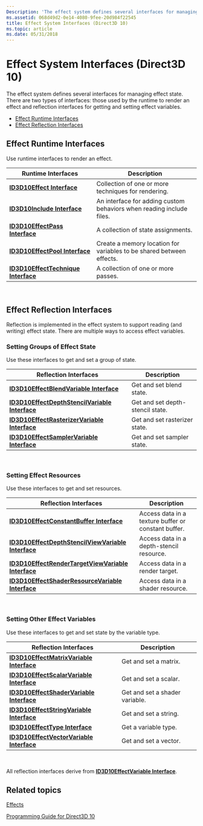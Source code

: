 ```yaml
---
Description: 'The effect system defines several interfaces for managing effect state. There are two types of interfaces: those used by the runtime to render an effect and reflection interfaces for getting and setting effect variables.'
ms.assetid: 068d49d2-0e14-4080-9fee-20d984f22545
title: Effect System Interfaces (Direct3D 10)
ms.topic: article
ms.date: 05/31/2018
---
```


# Effect System Interfaces (Direct3D 10)

The effect system defines several interfaces for managing effect state. There are two types of interfaces: those used by the runtime to render an effect and reflection interfaces for getting and setting effect variables.

-   [Effect Runtime Interfaces](#effect-runtime-interfaces)
-   [Effect Reflection Interfaces](#effect-reflection-interfaces)

## Effect Runtime Interfaces

Use runtime interfaces to render an effect.



| Runtime Interfaces                                               | Description                                                          |
|------------------------------------------------------------------|----------------------------------------------------------------------|
| [**ID3D10Effect Interface**](/windows/desktop/api/D3D10Effect/nn-d3d10effect-id3d10effect)                   | Collection of one or more techniques for rendering.                  |
| [**ID3D10Include Interface**](https://msdn.microsoft.com/library/Bb173775(v=VS.85).aspx)                 | An interface for adding custom behaviors when reading include files. |
| [**ID3D10EffectPass Interface**](/windows/desktop/api/D3D10Effect/nn-d3d10effect-id3d10effectpass)           | A collection of state assignments.                                   |
| [**ID3D10EffectPool Interface**](/windows/desktop/api/D3D10Effect/nn-d3d10effect-id3d10effectpool)           | Create a memory location for variables to be shared between effects. |
| [**ID3D10EffectTechnique Interface**](/windows/desktop/api/D3D10Effect/nn-d3d10effect-id3d10effecttechnique) | A collection of one or more passes.                                  |



 

## Effect Reflection Interfaces

Reflection is implemented in the effect system to support reading (and writing) effect state. There are multiple ways to access effect variables.

### Setting Groups of Effect State

Use these interfaces to get and set a group of state.



| Reflection Interfaces                                                                  | Description                      |
|----------------------------------------------------------------------------------------|----------------------------------|
| [**ID3D10EffectBlendVariable Interface**](/windows/desktop/api/D3D10Effect/nn-d3d10effect-id3d10effectblendvariable)               | Get and set blend state.         |
| [**ID3D10EffectDepthStencilVariable Interface**](/windows/desktop/api/D3D10Effect/nn-d3d10effect-id3d10effectdepthstencilvariable) | Get and set depth-stencil state. |
| [**ID3D10EffectRasterizerVariable Interface**](/windows/desktop/api/D3D10Effect/nn-d3d10effect-id3d10effectrasterizervariable)     | Get and set rasterizer state.    |
| [**ID3D10EffectSamplerVariable Interface**](/windows/desktop/api/D3D10Effect/nn-d3d10effect-id3d10effectsamplervariable)           | Get and set sampler state.       |



 

### Setting Effect Resources

Use these interfaces to get and set resources.



| Reflection Interfaces                                                                          | Description                                         |
|------------------------------------------------------------------------------------------------|-----------------------------------------------------|
| [**ID3D10EffectConstantBuffer Interface**](/windows/desktop/api/D3D10Effect/nn-d3d10effect-id3d10effectconstantbuffer)                     | Access data in a texture buffer or constant buffer. |
| [**ID3D10EffectDepthStencilViewVariable Interface**](/windows/desktop/api/D3D10Effect/nn-d3d10effect-id3d10effectdepthstencilviewvariable) | Access data in a depth-stencil resource.            |
| [**ID3D10EffectRenderTargetViewVariable Interface**](/windows/desktop/api/D3D10Effect/nn-d3d10effect-id3d10effectrendertargetviewvariable) | Access data in a render target.                     |
| [**ID3D10EffectShaderResourceVariable Interface**](/windows/desktop/api/D3D10Effect/nn-d3d10effect-id3d10effectshaderresourcevariable)     | Access data in a shader resource.                   |



 

### Setting Other Effect Variables

Use these interfaces to get and set state by the variable type.



| Reflection Interfaces                                                      | Description                    |
|----------------------------------------------------------------------------|--------------------------------|
| [**ID3D10EffectMatrixVariable Interface**](/windows/desktop/api/D3D10Effect/nn-d3d10effect-id3d10effectmatrixvariable) | Get and set a matrix.          |
| [**ID3D10EffectScalarVariable Interface**](/windows/desktop/api/D3D10Effect/nn-d3d10effect-id3d10effectscalarvariable) | Get and set a scalar.          |
| [**ID3D10EffectShaderVariable Interface**](/windows/desktop/api/D3D10Effect/nn-d3d10effect-id3d10effectshadervariable) | Get and set a shader variable. |
| [**ID3D10EffectStringVariable Interface**](/windows/desktop/api/D3D10Effect/nn-d3d10effect-id3d10effectstringvariable) | Get and set a string.          |
| [**ID3D10EffectType Interface**](/windows/desktop/api/D3D10Effect/nn-d3d10effect-id3d10effecttype)                     | Get a variable type.           |
| [**ID3D10EffectVectorVariable Interface**](/windows/desktop/api/D3D10Effect/nn-d3d10effect-id3d10effectvectorvariable) | Get and set a vector.          |



 

All reflection interfaces derive from [**ID3D10EffectVariable Interface**](/windows/desktop/api/D3D10Effect/nn-d3d10effect-id3d10effectvariable).

## Related topics

<dl> <dt>

[Effects](d3d10-graphics-programming-guide-effects.md)
</dt> <dt>

[Programming Guide for Direct3D 10](d3d10-graphics-programming-guide.md)
</dt> </dl>

 

 



